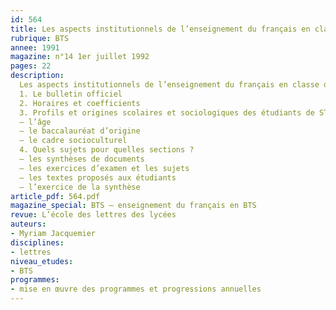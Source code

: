 ```yaml
---
id: 564
title: Les aspects institutionnels de l’enseignement du français en classe de BTS
rubrique: BTS
annee: 1991
magazine: n°14 1er juillet 1992
pages: 22
description: 
  Les aspects institutionnels de l’enseignement du français en classe de BTS…
  1. Le bulletin officiel
  2. Horaires et coefficients
  3. Profils et origines scolaires et sociologiques des étudiants de STS
  – l’âge
  – le baccalauréat d’origine
  – le cadre socioculturel
  4. Quels sujets pour quelles sections ?
  – les synthèses de documents
  – les exercices d’examen et les sujets
  – les textes proposés aux étudiants
  – l’exercice de la synthèse
article_pdf: 564.pdf
magazine_special: BTS – enseignement du français en BTS
revue: L’école des lettres des lycées
auteurs:
- Myriam Jacquemier
disciplines:
- lettres
niveau_etudes:
- BTS
programmes:
- mise en œuvre des programmes et progressions annuelles
---
```


